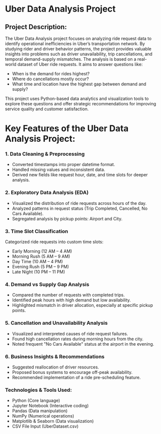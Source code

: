 # Uber Data Analysis Project

## Project Description:
The Uber Data Analysis project focuses on analyzing ride request data to identify operational inefficiencies in Uber’s transportation network. By studying rider and driver behavior patterns, the project provides valuable insights into problems such as driver unavailability, trip cancellations, and temporal demand-supply mismatches.
The analysis is based on a real-world dataset of Uber ride requests. It aims to answer questions like:
- When is the demand for rides highest?
- Where do cancellations mostly occur?
- What time and location have the highest gap between demand and supply?

This project uses Python-based data analytics and visualization tools to explore these questions and offer strategic recommendations for improving service quality and customer satisfaction.

# Key Features of the Uber Data Analysis Project:

### 1. Data Cleaning & Preprocessing
- Converted timestamps into proper datetime format.
- Handled missing values and inconsistent data.
- Derived new fields like request hour, date, and time slots for deeper analysis.

### 2. Exploratory Data Analysis (EDA)
- Visualized the distribution of ride requests across hours of the day.
- Analyzed patterns in request status (Trip Completed, Cancelled, No Cars Available).
- Segregated analysis by pickup points: Airport and City.

### 3. Time Slot Classification
Categorized ride requests into custom time slots:
- Early Morning (12 AM – 4 AM)
- Morning Rush (5 AM – 9 AM)
- Day Time (10 AM – 4 PM)
- Evening Rush (5 PM – 9 PM)
- Late Night (10 PM – 11 PM)

### 4. Demand vs Supply Gap Analysis
- Compared the number of requests with completed trips.
- Identified peak hours with high demand but low availability.
- Highlighted mismatch in driver allocation, especially at specific pickup points.

### 5. Cancellation and Unavailability Analysis
- Visualized and interpreted causes of ride request failures.
- Found high cancellation rates during morning hours from the city.
- Noted frequent "No Cars Available" status at the airport in the evening.

### 6. Business Insights & Recommendations
- Suggested reallocation of driver resources.
- Proposed bonus systems to encourage off-peak availability.
- Recommended implementation of a ride pre-scheduling feature.

### Technologies & Tools Used:
- Python (Core language)
- Jupyter Notebook (Interactive coding)
- Pandas (Data manipulation)
- NumPy (Numerical operations)
- Matplotlib & Seaborn (Data visualization)
- CSV File Input (UberDataset.csv)





























































































































































































































































